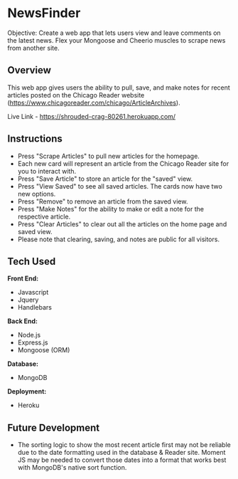 # NewsFinder
Objective: Create a web app that lets users view and leave comments on the latest news. Flex your Mongoose and Cheerio muscles to scrape news from another site.

## Overview
This web app gives users the ability to pull, save, and make notes for recent articles posted on the Chicago Reader website (https://www.chicagoreader.com/chicago/ArticleArchives). 

Live Link - https://shrouded-crag-80261.herokuapp.com/

## Instructions
* Press "Scrape Articles" to pull new articles for the homepage.
* Each new card will represent an article from the Chicago Reader site for you to interact with.
* Press "Save Article" to store an article for the "saved" view.
* Press "View Saved" to see all saved articles. The cards now have two new options.
* Press "Remove" to remove an article from the saved view.
* Press "Make Notes" for the ability to make or edit a note for the respective article.
* Press "Clear Articles" to clear out all the articles on the home page and saved view.
* Please note that clearing, saving, and notes are public for all visitors. 

## Tech Used
**Front End:** 
* Javascript
* Jquery
* Handlebars

**Back End:**
* Node.js
* Express.js
* Mongoose (ORM)

**Database:**
* MongoDB

**Deployment:**
* Heroku

## Future Development
* The sorting logic to show the most recent article first may not be reliable due to the date formatting used in the database & Reader site. Moment JS may be needed to convert those dates into a format that works best with MongoDB's native sort function.
